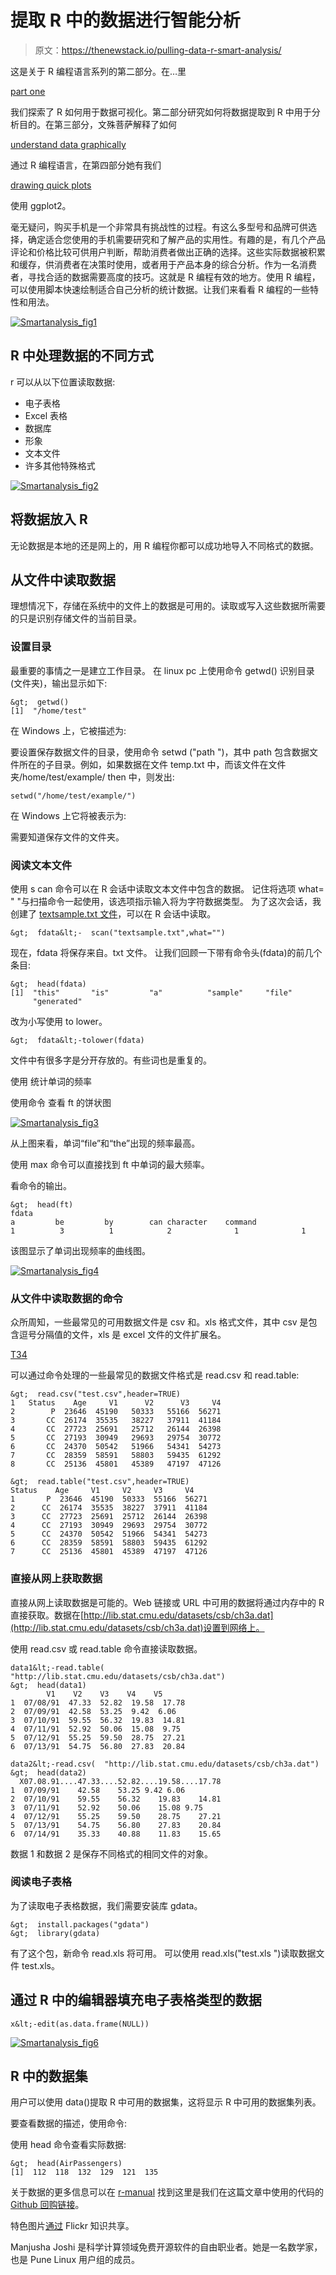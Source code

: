 # 提取 R 中的数据进行智能分析

> 原文：<https://thenewstack.io/pulling-data-r-smart-analysis/>

这是关于 R 编程语言系列的第二部分。在…里

[part one](https://thenewstack.io/data-visualization-basics-r-programming-language/)

我们探索了 R 如何用于数据可视化。第二部分研究如何将数据提取到 R 中用于分析目的。在第三部分，文殊菩萨解释了如何

[understand data graphically](https://thenewstack.io/understanding-data-graphically-through-r/)

通过 R 编程语言，在第四部分她有我们

[drawing quick plots](https://thenewstack.io/r-package-drawing-quick-plots-with-ggplot2/)

使用 ggplot2。

毫无疑问，购买手机是一个非常具有挑战性的过程。有这么多型号和品牌可供选择，确定适合您使用的手机需要研究和了解产品的实用性。有趣的是，有几个产品评论和价格比较可供用户判断，帮助消费者做出正确的选择。这些实际数据被积累和缓存，供消费者在决策时使用，或者用于产品本身的综合分析。作为一名消费者，寻找合适的数据需要高度的技巧。这就是 R 编程有效的地方。使用 R 编程，可以使用脚本快速绘制适合自己分析的统计数据。让我们来看看 R 编程的一些特性和用法。

[![Smartanalysis_fig1](img/3b2c9b4132e3beb465817ea9f6b1a2e1.png)](https://thenewstack.io/wp-content/uploads/2015/01/Smartanalysis_fig1.png)

## **R 中处理数据的不同方式**

r 可以从以下位置读取数据:

*   电子表格
*   Excel 表格
*   数据库
*   形象
*   文本文件
*   许多其他特殊格式

[![Smartanalysis_fig2](img/54f7a5683d77ecf12510bc4c8de241c6.png)](https://thenewstack.io/wp-content/uploads/2015/01/Smartanalysis_fig2.png)

## **将数据放入 R**

无论数据是本地的还是网上的，用 R 编程你都可以成功地导入不同格式的数据。

## **从文件中读取数据**

理想情况下，存储在系统中的文件上的数据是可用的。读取或写入这些数据所需要的只是识别存储文件的当前目录。

### **设置目录**

最重要的事情之一是建立工作目录。
在 linux pc 上使用命令 getwd()
识别目录(文件夹)，输出显示如下:

```
&gt;  getwd()
[1]  "/home/test"

```

在 Windows 上，它被描述为:

要设置保存数据文件的目录，使用命令 setwd ("path ")，其中 path 包含数据文件所在的子目录。例如，如果数据在文件 temp.txt 中，而该文件在文件夹/home/test/example/ then 中，则发出:

```
setwd("/home/test/example/")

```

在 Windows 上它将被表示为:

需要知道保存文件的文件夹。

### **阅读文本文件**

使用 s can 命令可以在 R 会话中读取文本文件中包含的数据。
记住将选项 what= " "与扫描命令一起使用，该选项指示输入将为字符数据类型。
为了这次会话，我创建了 [textsample.txt 文件](https://docs.google.com/document/d/1oVdFZxvNvfjhtVwr-NvOhNVEVPMtsd9Nb3_H0VNL0XU/edit)，可以在 R 会话中读取。

```
&gt;  fdata&lt;-  scan("textsample.txt",what="")

```

现在，fdata 将保存来自。txt 文件。
让我们回顾一下带有命令头(fdata)的前几个条目:

```
&gt;  head(fdata)
[1]  "this"       "is"         "a"          "sample"     "file"       "generated"

```

改为小写使用 to lower。

```
&gt;  fdata&lt;-tolower(fdata)

```

文件中有很多字是分开存放的。有些词也是重复的。

使用
统计单词的频率

使用命令
查看 ft 的饼状图

[![Smartanalysis_fig3](img/efa071c21654f2af962a6e95470f8016.png)](https://thenewstack.io/wp-content/uploads/2015/01/Smartanalysis_fig3.png)

从上图来看，单词“file”和“the”出现的频率最高。

使用 max 命令可以直接找到 ft 中单词的最大频率。

看命令的输出。

```
&gt;  head(ft)
fdata
a         be         by        can character    command
1          3          1            2              1              1

```

该图显示了单词出现频率的曲线图。

[![Smartanalysis_fig4](img/9a50381cfd43b775cb8f412b87e7c303.png)
](https://thenewstack.io/wp-content/uploads/2015/01/Smartanalysis_fig4.png)

### **从文件中读取数据的命令**

众所周知，一些最常见的可用数据文件是 csv 和。xls 格式文件，其中 csv 是包含逗号分隔值的文件，xls 是 excel 文件的文件扩展名。

[T34](https://thenewstack.io/wp-content/uploads/2015/01/Smartanalysis_fig5.png)

可以通过命令处理的一些最常见的数据文件格式是 read.csv 和 read.table:

```
&gt;  read.csv("test.csv",header=TRUE)
1   Status    Age     V1      V2      V3     V4
2        P  23646  45190   50333   55166  56271
3       CC  26174  35535   38227   37911  41184
4       CC  27723  25691   25712   26144  26398
5       CC  27193  30949   29693   29754  30772
6       CC  24370  50542   51966   54341  54273
7       CC  28359  58591   58803   59435  61292
8       CC  25136  45801   45389   47197  47126

```

```
&gt;  read.table("test.csv",header=TRUE)
Status    Age     V1     V2     V3     V4
1       P  23646  45190  50333  55166  56271
2      CC  26174  35535  38227  37911  41184
3      CC  27723  25691  25712  26144  26398
4      CC  27193  30949  29693  29754  30772
5      CC  24370  50542  51966  54341  54273
6      CC  28359  58591  58803  59435  61292
7      CC  25136  45801  45389  47197  47126

```

### 直接从网上获取数据

直接从网上读取数据是可能的。Web 链接或 URL 中可用的数据将通过内存中的 R 直接获取。数据在[http://lib.stat.cmu.edu/datasets/csb/ch3a.dat](http://lib.stat.cmu.edu/datasets/csb/ch3a.dat)设置到网络上。

使用 read.csv 或 read.table 命令直接读取数据。

```
data1&lt;-read.table(  "http://lib.stat.cmu.edu/datasets/csb/ch3a.dat")  
&gt;  head(data1)
        V1    V2    V3    V4    V5
1  07/08/91  47.33  52.82  19.58  17.78
2  07/09/91  42.58  53.25  9.42  6.06
3  07/10/91  59.55  56.32  19.83  14.81
4  07/11/91  52.92  50.06  15.08  9.75
5  07/12/91  55.25  59.50  28.75  27.21
6  07/13/91  54.75  56.80  27.83  20.84

data2&lt;-read.csv(  "http://lib.stat.cmu.edu/datasets/csb/ch3a.dat")  
&gt;  head(data2)
  X07.08.91....47.33....52.82....19.58....17.78
1  07/09/91    42.58    53.25 9.42 6.06
2  07/10/91    59.55    56.32    19.83    14.81
3  07/11/91    52.92    50.06    15.08 9.75
4  07/12/91    55.25    59.50    28.75    27.21
5  07/13/91    54.75    56.80    27.83    20.84
6  07/14/91    35.33    40.88    11.83    15.65

```

数据 1 和数据 2 是保存不同格式的相同文件的对象。

### 阅读电子表格

为了读取电子表格数据，我们需要安装库 gdata。

```
&gt;  install.packages("gdata")
&gt;  library(gdata)

```

有了这个包，新命令 read.xls 将可用。
可以使用 read.xls("test.xls ")读取数据文件 test.xls。

## 通过 R 中的编辑器填充电子表格类型的数据

```
x&lt;-edit(as.data.frame(NULL))

```

[![Smartanalysis_fig6](img/7b276d8020a2f03d7de79e4adab9a61b.png)](https://thenewstack.io/wp-content/uploads/2015/01/Smartanalysis_fig6.png)

## **R 中的数据集**

用户可以使用 data()提取 R 中可用的数据集，这将显示 R 中可用的数据集列表。

要查看数据的描述，使用命令:

使用 head 命令查看实际数据:

```
&gt;  head(AirPassengers)
[1]  112  118  132  129  121  135

```

关于数据的更多信息可以在 [r-manual](http://cran.r-project.org/doc/manuals/r-release/R-data.html)
找到这里是我们在这篇文章中使用的代码的 [Github 回购链接](https://github.com/thenewstack/R-code/tree/master/PullingdatainR)。

特色图片[通过](https://www.flickr.com/photos/slugicide/26443079/in/photolist-3kwBa-7aUw5r-pCDSnk-gPHoN-potYkV-djS4qv-p7dMaU-74kJSf-6pp7x2-gPHaY-aLBH6T-gPHm8-6xNB9h-puC8tP-6RQbHn-83wKBS-n6wRcU-8YjTW1-8Wj98R-bSeJWa-7SM8EZ-doCrn4-dPBPpc-eimqcD-oXvKGk-kWeHv7-9XW7mL-dc3Bw4-bsxYwF-puuAAa-e85m82-fx6rVY-5ysSY-8VYEBu-ppnqHW-d4feEh-pdUiNe-5txCMa-a8n7pg-8M8EMS-dnFyRB-8MXdLV-fCaTF-6TwpAw-gPH19-aJnbQz-aV3GfF-nE6SuC-egMbo8-qsyGca) Flickr 知识共享。

Manjusha Joshi 是科学计算领域免费开源软件的自由职业者。她是一名数学家，也是 Pune Linux 用户组的成员。

<svg xmlns:xlink="http://www.w3.org/1999/xlink" viewBox="0 0 68 31" version="1.1"><title>Group</title> <desc>Created with Sketch.</desc></svg>